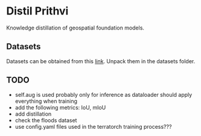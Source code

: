 # Distil Prithvi

Knowledge distillation of geospatial foundation models.

## Datasets
Datasets can be obtained from this [link](https://drive.google.com/drive/folders/1-NI4_f1PgrEaV58hINTJXlvWAyXiOOzY?usp=drive_link). Unpack them in the datasets folder.

## TODO
* self.aug is used probably only for inference as dataloader should apply everything when training
* add the following metrics: IoU, mIoU
* add distillation
* check the floods dataset
* use config.yaml files used in the terratorch training process???
